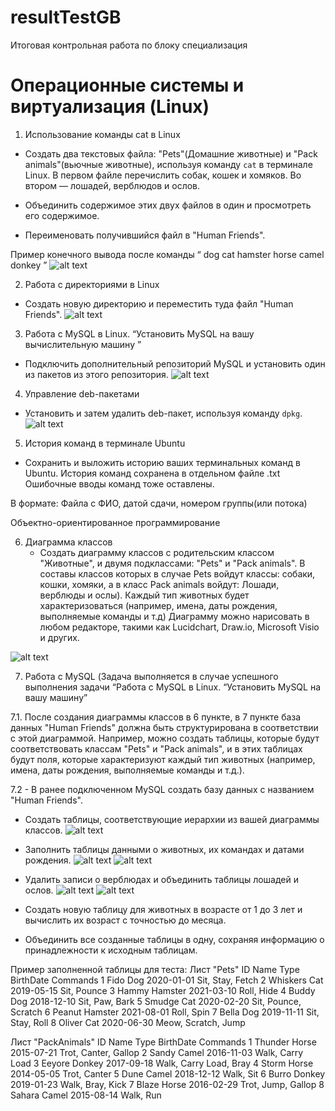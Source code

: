 # resultTestGB
Итоговая контрольная работа по блоку специализация

# Операционные системы и виртуализация (Linux)

1. Использование команды cat в Linux

- Создать два текстовых файла: "Pets"(Домашние животные) и "Pack animals"(вьючные животные), используя команду `cat` в терминале Linux. В первом файле перечислить собак, кошек и хомяков. Во втором — лошадей, верблюдов и ослов.

- Объединить содержимое этих двух файлов в один и просмотреть его содержимое.

- Переименовать получившийся файл в "Human Friends".

Пример конечного вывода после команды “
dog
cat
hamster
horse
camel
donkey
”
![alt text](lin_1.1.png)

2. Работа с директориями в Linux

- Создать новую директорию и переместить туда файл "Human Friends".
![alt text](lin_1.2.png)


3. Работа с MySQL в Linux. “Установить MySQL на вашу вычислительную машину ”

- Подключить дополнительный репозиторий MySQL и установить один из пакетов из этого репозитория.
![alt text](lin_1.3.png)

4. Управление deb-пакетами

- Установить и затем удалить deb-пакет, используя команду `dpkg`.
![alt text](lin_1.4.png)

5. История команд в терминале Ubuntu

- Сохранить и выложить историю ваших терминальных команд в Ubuntu.
История команд сохранена в отдельном файле .txt
Ошибочные вводы команд тоже оставлены.

В формате: Файла с ФИО, датой сдачи, номером группы(или потока)



Объектно-ориентированное программирование 

6. Диаграмма классов
   - Создать диаграмму классов с родительским классом "Животные", и двумя подклассами: "Pets" и "Pack animals".
В составы классов которых в случае Pets войдут классы: собаки, кошки, хомяки, а в класс Pack animals войдут: Лошади, верблюды и ослы).
Каждый тип животных будет характеризоваться (например, имена, даты рождения, выполняемые команды и т.д)
Диаграмму можно нарисовать в любом редакторе, такими как Lucidchart, Draw.io, Microsoft Visio и других.

![alt text](Diagramm-1.png)

7. Работа с MySQL (Задача выполняется в случае успешного выполнения задачи “Работа с MySQL в Linux. “Установить MySQL на вашу машину”

7.1. После создания диаграммы классов в 6 пункте, в 7 пункте база данных "Human Friends" должна быть структурирована в соответствии с этой диаграммой. Например, можно создать таблицы, которые будут соответствовать классам "Pets" и "Pack animals", и в этих таблицах будут поля, которые характеризуют каждый тип животных (например, имена, даты рождения, выполняемые команды и т.д.). 

7.2   - В ранее подключенном MySQL создать базу данных с названием "Human Friends".
   - Создать таблицы, соответствующие иерархии из вашей диаграммы классов.
   ![alt text](bd-1.png)
   - Заполнить таблицы данными о животных, их командах и датами рождения.
   ![alt text](dogs_example-1.png)
   ![alt text](donkey_example-1.png)
   - Удалить записи о верблюдах и объединить таблицы лошадей и ослов.
   ![alt text](deleting_camels-1.png)
   ![alt text](union_horse_donkey-1.png)
   - Создать новую таблицу для животных в возрасте от 1 до 3 лет и вычислить их возраст с точностью до месяца.
   
   - Объединить все созданные таблицы в одну, сохраняя информацию о принадлежности к исходным таблицам.

Пример заполненной таблицы для теста:
Лист "Pets"
ID	Name	Type	BirthDate	Commands
1	Fido	Dog	2020-01-01	Sit, Stay, Fetch
2	Whiskers	Cat	2019-05-15	Sit, Pounce
3	Hammy	Hamster	2021-03-10	Roll, Hide
4	Buddy	Dog	2018-12-10	Sit, Paw, Bark
5	Smudge	Cat	2020-02-20	Sit, Pounce, Scratch
6	Peanut	Hamster	2021-08-01	Roll, Spin
7	Bella	Dog	2019-11-11	Sit, Stay, Roll
8	Oliver	Cat	2020-06-30	Meow, Scratch, Jump

 Лист "PackAnimals"
ID	Name	Type	BirthDate	Commands
1	Thunder	Horse	2015-07-21	Trot, Canter, Gallop
2	Sandy	Camel	2016-11-03	Walk, Carry Load
3	Eeyore	Donkey	2017-09-18	Walk, Carry Load, Bray
4	Storm	Horse	2014-05-05	Trot, Canter
5	Dune	Camel	2018-12-12	Walk, Sit
6	Burro	Donkey	2019-01-23	Walk, Bray, Kick
7	Blaze	Horse	2016-02-29	Trot, Jump, Gallop
8	Sahara	Camel	2015-08-14	Walk, Run

